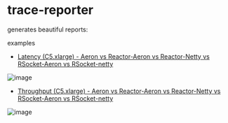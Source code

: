 # trace-reporter

generates beautiful reports:

examples


- [Latency (C5.xlarge) - Aeron vs Reactor-Aeron vs Reactor-Netty vs RSocket-Aeron vs RSocket-netty](http://scalecube.io/plotly/app/chart.html?url=https://api.jsonbin.io/b/5ca0ec3faedb757077ff67d8)

![image](https://user-images.githubusercontent.com/1706296/57943345-743ffe80-78dc-11e9-8e42-6ffa9b2936b3.png)


- [Throughput (C5.xlarge) - Aeron vs Reactor-Aeron vs Reactor-Netty vs RSocket-Aeron vs RSocket-netty](http://scalecube.io/plotly/app/chart.html?url=https://api.jsonbin.io/b/5ca0ec4024f5074645e7e85e)

![image](https://user-images.githubusercontent.com/1706296/57943396-989bdb00-78dc-11e9-8a2e-5ba3fdd4a785.png)
